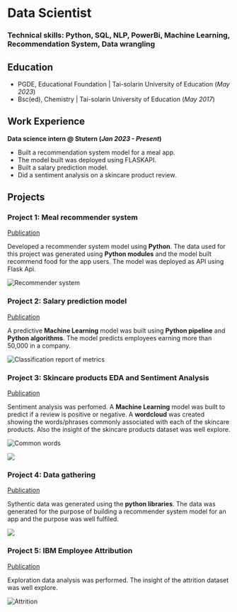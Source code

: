 # Data Scientist

### Technical skills: Python, SQL, NLP, PowerBi, Machine Learning, Recommendation System, Data wrangling

## Education
- PGDE, Educational Foundation | Tai-solarin University of Education (_May 2023_)
- Bsc(ed), Chemistry | Tai-solarin University of Education (_May 2017_)

## Work Experience
**Data science intern @ Stutern (_Jan 2023 - Present_)**
- Built a recommendation system model for a meal app.
- The model built was deployed using FLASKAPI.
- Built a salary prediction model.
- Did a sentiment analysis on a skincare product review.

## Projects
### Project 1: Meal recommender system
[Publication](https://github.com/Mealygroup/data-science)

Developed a recommender system model using **Python**. The data used for this project was generated using **Python modules** and the model built recommend food for the app users. The model was deployed as API using Flask Api.

![Recommender system](/images/download3.png)


### Project 2: Salary prediction model
[Publication](https://github.com/Damilare125/Machine_learning_project/blob/main/Machine_learning_project_1.ipynb)

A predictive **Machine Learning** model was built using **Python pipeline** and **Python algorithms**. The model predicts employees earning more than 50,000 in a company.

![Classification report of metrics](/images/download5.png)

### Project 3: Skincare products EDA and Sentiment Analysis
[Publication](https://github.com/Damilare125/Machine_learning_project/blob/main/Exploratory_Data_Analysis_and_Sentiment_Analysis_For_Text_Data.ipynb)

Sentiment analysis was perfomed. A **Machine Learning** model was built to predict if a review is positive or negative. A **wordcloud** was created showing the words/phrases commonly associated with each of the skincare products. Also the insight of the skincare products dataset was well explore.

![Common words](/images/download1.png)

![](/images/download6.png)

### Project 4: Data gathering
[Publication](https://github.com/Mealygroup/data-science/blob/main/Data%20Gathering.....ipynb)

Sythentic data was generated using the **python libraries**. The data was generated for the purpose of building a recommender system model for an app and the purpose was well fulfiled.

![](/images/download4.png)

### Project 5: IBM Employee Attribution
[Publication](https://github.com/Damilare125/EDA-PROJECT/blob/main/IBM_Employee_Attribution.ipynb)

Exploration data analysis was performed. The insight of the attrition dataset was well explore.

![Attrition](/images/download2.png)
